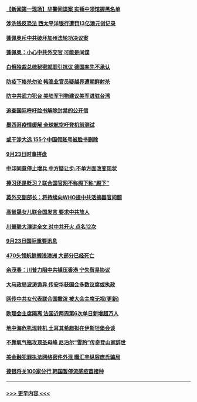 #### [【新闻第一现场】华警间谍案 实锤中领馆握黑名单](../pages/prog202/a102948040.md?t=09241602) 
#### [涉洗钱反恐法 西太平洋银行遭罚13亿澳元创记录](../pages/prog202/a102948034.md?t=09241602) 
#### [蓬佩奥斥中共破坏加州法轮功决议案](../pages/prog202/a102948024.md?t=09241602) 
#### [蓬佩奥：小心中共外交官 可能是间谍](../pages/prog202/a102947969.md?t=09241602) 
#### [白俄独裁总统秘密就职引抗议 德国率先不承认](../pages/prog202/a102947965.md?t=09241602) 
#### [防疫下格杀勿论 韩渔业官员疑越界遭朝鲜射杀](../pages/prog202/a102947930.md?t=09241602) 
#### [防中共武力犯台 美陆军刊物建议美军进驻台湾](../pages/prog202/a102947804.md?t=09241602) 
#### [追查国际呼吁脸书解除封禁的公开信](../pages/prog202/a102947883.md?t=09241602) 
#### [墨西哥疫情缓解 全球航空吁登机前测试](../pages/prog202/a102947567.md?t=09241602) 
#### [或干涉大选 155个中国假账号被脸书删除](../pages/prog202/a102947583.md?t=09241602) 
#### [9月23日时事拼盘](../pages/prog202/a102947732.md?t=09241602) 
#### [中印同意停止增兵 中方疑让步:不单方面改变现状](../pages/prog202/a102947716.md?t=09241602) 
#### [捧习还是贬习？联合国官网不称阁下称“殿下”](../pages/prog202/a102947656.md?t=09241602) 
#### [英外交副部长：将持续向WHO提中共活摘器官问题](../pages/prog202/a102947631.md?t=09241602) 
#### [高智晟女儿联合国发言 要求中共放人](../pages/prog202/a102947553.md?t=09241602) 
#### [川普联大演讲全文 对中共开火 点名12次](../pages/prog202/a102945304.md?t=09241602) 
#### [9月23日国际重要讯息](../pages/prog202/a102947324.md?t=09241602) 
#### [470头领航鲸搁浅澳洲 大部分已经死亡](../pages/prog202/a102947230.md?t=09241602) 
#### [余茂春：川普力阻中共镇压香港 宁失贸易协议](../pages/prog202/a102947236.md?t=09241602) 
#### [大马政局波涛诡异 传安华获国会多数议席或执政](../pages/prog202/a102947204.md?t=09241602) 
#### [网传中共女代表联合国撒泼 被大会主席无视(更新)](../pages/prog202/a102947170.md?t=09241602) 
#### [欧理会主席隔离 法国近两周第6次单日新增超万人](../pages/prog202/a102947152.md?t=09241602) 
#### [地中海危机现转机 土耳其希腊拟在伊斯坦堡会谈](../pages/prog202/a102947115.md?t=09241602) 
#### [不靠氧气瓶攻顶圣母峰 尼泊尔“雪豹”传奇登山家辞世](../pages/prog202/a102947101.md?t=09241602) 
#### [美金融犯罪执法网络密件外泄 曝汇丰纵容庞氏骗局](../pages/prog202/a102946941.md?t=09241602) 
#### [德银将关100家分行 韩国暂停流感疫苗接种](../pages/prog202/a102946756.md?t=09241602) 

----
#### [ >>> 更早内容 <<< ](../indexes/prog202-earlier.md)
